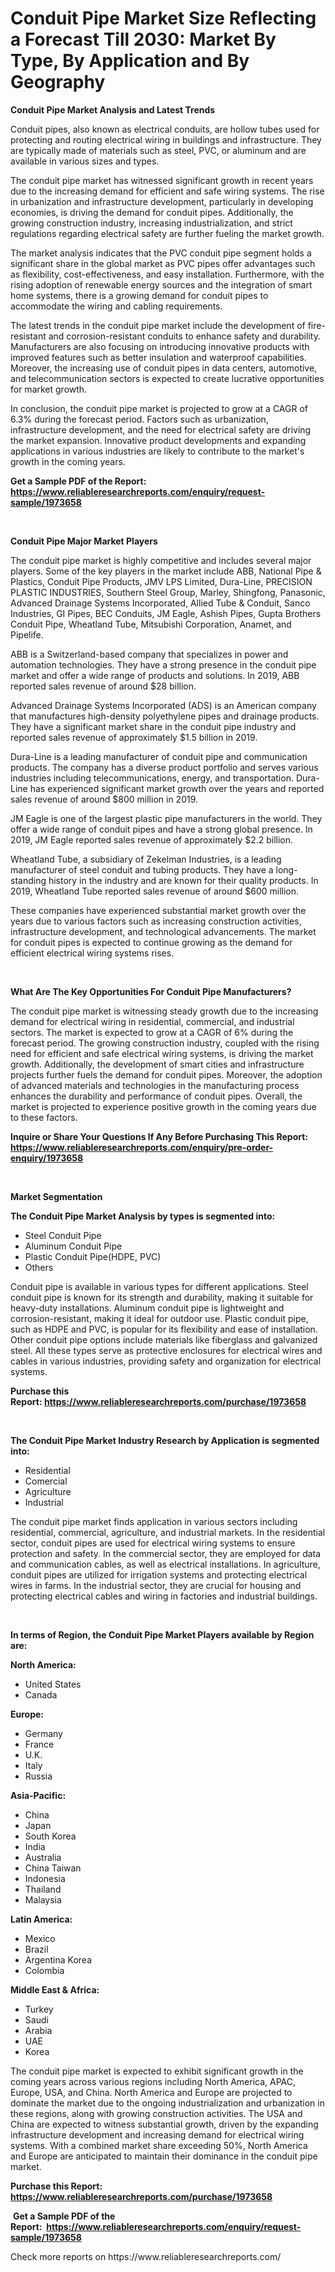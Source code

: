 <p><h1>Conduit Pipe Market Size Reflecting a Forecast Till 2030: Market By Type, By Application and By Geography</h1></p><p><strong>Conduit Pipe Market Analysis and Latest Trends</strong></p>
<p><p>Conduit pipes, also known as electrical conduits, are hollow tubes used for protecting and routing electrical wiring in buildings and infrastructure. They are typically made of materials such as steel, PVC, or aluminum and are available in various sizes and types.</p><p>The conduit pipe market has witnessed significant growth in recent years due to the increasing demand for efficient and safe wiring systems. The rise in urbanization and infrastructure development, particularly in developing economies, is driving the demand for conduit pipes. Additionally, the growing construction industry, increasing industrialization, and strict regulations regarding electrical safety are further fueling the market growth.</p><p>The market analysis indicates that the PVC conduit pipe segment holds a significant share in the global market as PVC pipes offer advantages such as flexibility, cost-effectiveness, and easy installation. Furthermore, with the rising adoption of renewable energy sources and the integration of smart home systems, there is a growing demand for conduit pipes to accommodate the wiring and cabling requirements.</p><p>The latest trends in the conduit pipe market include the development of fire-resistant and corrosion-resistant conduits to enhance safety and durability. Manufacturers are also focusing on introducing innovative products with improved features such as better insulation and waterproof capabilities. Moreover, the increasing use of conduit pipes in data centers, automotive, and telecommunication sectors is expected to create lucrative opportunities for market growth.</p><p>In conclusion, the conduit pipe market is projected to grow at a CAGR of 6.3% during the forecast period. Factors such as urbanization, infrastructure development, and the need for electrical safety are driving the market expansion. Innovative product developments and expanding applications in various industries are likely to contribute to the market's growth in the coming years.</p></p>
<p><strong>Get a Sample PDF of the Report:&nbsp; <a href="https://www.reliableresearchreports.com/enquiry/request-sample/1973658">https://www.reliableresearchreports.com/enquiry/request-sample/1973658</a></strong></p>
<p>&nbsp;</p>
<p><strong>Conduit Pipe Major Market Players</strong></p>
<p><p>The conduit pipe market is highly competitive and includes several major players. Some of the key players in the market include ABB, National Pipe & Plastics, Conduit Pipe Products, JMV LPS Limited, Dura-Line, PRECISION PLASTIC INDUSTRIES, Southern Steel Group, Marley, Shingfong, Panasonic, Advanced Drainage Systems Incorporated, Allied Tube & Conduit, Sanco Industries, GI Pipes, BEC Conduits, JM Eagle, Ashish Pipes, Gupta Brothers Conduit Pipe, Wheatland Tube, Mitsubishi Corporation, Anamet, and Pipelife.</p><p>ABB is a Switzerland-based company that specializes in power and automation technologies. They have a strong presence in the conduit pipe market and offer a wide range of products and solutions. In 2019, ABB reported sales revenue of around $28 billion.</p><p>Advanced Drainage Systems Incorporated (ADS) is an American company that manufactures high-density polyethylene pipes and drainage products. They have a significant market share in the conduit pipe industry and reported sales revenue of approximately $1.5 billion in 2019.</p><p>Dura-Line is a leading manufacturer of conduit pipe and communication products. The company has a diverse product portfolio and serves various industries including telecommunications, energy, and transportation. Dura-Line has experienced significant market growth over the years and reported sales revenue of around $800 million in 2019.</p><p>JM Eagle is one of the largest plastic pipe manufacturers in the world. They offer a wide range of conduit pipes and have a strong global presence. In 2019, JM Eagle reported sales revenue of approximately $2.2 billion.</p><p>Wheatland Tube, a subsidiary of Zekelman Industries, is a leading manufacturer of steel conduit and tubing products. They have a long-standing history in the industry and are known for their quality products. In 2019, Wheatland Tube reported sales revenue of around $600 million.</p><p>These companies have experienced substantial market growth over the years due to various factors such as increasing construction activities, infrastructure development, and technological advancements. The market for conduit pipes is expected to continue growing as the demand for efficient electrical wiring systems rises.</p></p>
<p>&nbsp;</p>
<p><strong>What Are The Key Opportunities For Conduit Pipe Manufacturers?</strong></p>
<p><p>The conduit pipe market is witnessing steady growth due to the increasing demand for electrical wiring in residential, commercial, and industrial sectors. The market is expected to grow at a CAGR of 6% during the forecast period. The growing construction industry, coupled with the rising need for efficient and safe electrical wiring systems, is driving the market growth. Additionally, the development of smart cities and infrastructure projects further fuels the demand for conduit pipes. Moreover, the adoption of advanced materials and technologies in the manufacturing process enhances the durability and performance of conduit pipes. Overall, the market is projected to experience positive growth in the coming years due to these factors.</p></p>
<p><strong>Inquire or Share Your Questions If Any Before Purchasing This Report: <a href="https://www.reliableresearchreports.com/enquiry/pre-order-enquiry/1973658">https://www.reliableresearchreports.com/enquiry/pre-order-enquiry/1973658</a></strong></p>
<p>&nbsp;</p>
<p><strong>Market Segmentation</strong></p>
<p><strong>The Conduit Pipe Market Analysis by types is segmented into:</strong></p>
<p><ul><li>Steel Conduit Pipe</li><li>Aluminum Conduit Pipe</li><li>Plastic Conduit Pipe(HDPE, PVC)</li><li>Others</li></ul></p>
<p><p>Conduit pipe is available in various types for different applications. Steel conduit pipe is known for its strength and durability, making it suitable for heavy-duty installations. Aluminum conduit pipe is lightweight and corrosion-resistant, making it ideal for outdoor use. Plastic conduit pipe, such as HDPE and PVC, is popular for its flexibility and ease of installation. Other conduit pipe options include materials like fiberglass and galvanized steel. All these types serve as protective enclosures for electrical wires and cables in various industries, providing safety and organization for electrical systems.</p></p>
<p><strong>Purchase this Report:&nbsp;<a href="https://www.reliableresearchreports.com/purchase/1973658">https://www.reliableresearchreports.com/purchase/1973658</a></strong></p>
<p>&nbsp;</p>
<p><strong>The Conduit Pipe Market Industry Research by Application is segmented into:</strong></p>
<p><ul><li>Residential</li><li>Comercial</li><li>Agriculture</li><li>Industrial</li></ul></p>
<p><p>The conduit pipe market finds application in various sectors including residential, commercial, agriculture, and industrial markets. In the residential sector, conduit pipes are used for electrical wiring systems to ensure protection and safety. In the commercial sector, they are employed for data and communication cables, as well as electrical installations. In agriculture, conduit pipes are utilized for irrigation systems and protecting electrical wires in farms. In the industrial sector, they are crucial for housing and protecting electrical cables and wiring in factories and industrial buildings.</p></p>
<p>&nbsp;</p>
<p><strong>In terms of Region, the Conduit Pipe Market Players available by Region are:</strong></p>
<p>
    <p> <strong> North America: </strong>
        <ul>
            <li>United States</li>
            <li>Canada</li>
        </ul>
        </p> 
    <p> <strong> Europe: </strong>
        <ul>
            <li>Germany</li>
            <li>France</li>
            <li>U.K.</li>
            <li>Italy</li>
            <li>Russia</li>
        </ul>
        </p> 
    <p> <strong> Asia-Pacific: </strong>
        <ul>
            <li>China</li>
            <li>Japan</li>
            <li>South Korea</li>
            <li>India</li>
            <li>Australia</li>
            <li>China Taiwan</li>
            <li>Indonesia</li>
            <li>Thailand</li>
            <li>Malaysia</li>
        </ul>
        </p> 
    <p> <strong> Latin America: </strong>
        <ul>
            <li>Mexico</li>
            <li>Brazil</li>
            <li>Argentina Korea</li>
            <li>Colombia</li>
        </ul>
        </p> 
    <p> <strong> Middle East & Africa: </strong>
        <ul>
            <li>Turkey</li>
            <li>Saudi</li>
            <li>Arabia</li>
            <li>UAE</li>
            <li>Korea</li>
        </ul>
    </p>
    </p>
<p><p>The conduit pipe market is expected to exhibit significant growth in the coming years across various regions including North America, APAC, Europe, USA, and China. North America and Europe are projected to dominate the market due to the ongoing industrialization and urbanization in these regions, along with growing construction activities. The USA and China are expected to witness substantial growth, driven by the expanding infrastructure development and increasing demand for electrical wiring systems. With a combined market share exceeding 50%, North America and Europe are anticipated to maintain their dominance in the conduit pipe market.</p></p>
<p><strong>Purchase this Report: <a href="https://www.reliableresearchreports.com/purchase/1973658">https://www.reliableresearchreports.com/purchase/1973658</a></strong></p>
<p>&nbsp;<strong>Get a Sample PDF of the Report:&nbsp;&nbsp;<a href="https://www.reliableresearchreports.com/enquiry/request-sample/1973658">https://www.reliableresearchreports.com/enquiry/request-sample/1973658</a></strong></p>
<p><strong></strong></p>
<p>Check more reports on https://www.reliableresearchreports.com/</p>